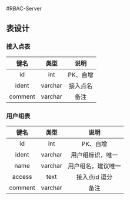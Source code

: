 #RBAC-Server


## 表设计
### 接入点表 
| 键名 | 类型 | 说明 |
| :---: | :---: | :---: |
| id  | int | PK、自增 |
| ident | varchar | 接入点名 |
| comment | varchar | 备注 | 

### 用户组表
| 键名 | 类型 | 说明 |
| :---: | :---: | :---: |
| id  | int | PK、自增 |
| ident | varchar | 用户组标识，唯一 |
| name | varchar | 用户组名，建议唯一 |
| access | text | 接入点id 逗分 |
| comment | varchar | 备注 | 

